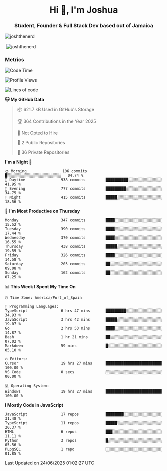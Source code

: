 <h1 align="center">Hi 👋, I'm Joshua</h1>
<h3 align="center">Student, Founder & Full Stack Dev based out of Jamaica</h3>

<p align="left"> <img src="https://komarev.com/ghpvc/?username=JoshTheDeveloperr" alt="joshthenerd" /> </p>

<p>&nbsp;<img align="center" src="https://github-readme-stats.vercel.app/api?username=JoshTheDeveloperr&show_icons=true&count_private=true" alt="joshthenerd" /></p>

### Metrics

<!--START_SECTION:waka-->
![Code Time](http://img.shields.io/badge/Code%20Time-1%2C346%20hrs%2025%20mins-blue)

![Profile Views](http://img.shields.io/badge/Profile%20Views-0-blue)

![Lines of code](https://img.shields.io/badge/From%20Hello%20World%20I%27ve%20Written-3.9%20million%20lines%20of%20code-blue)

**🐱 My GitHub Data** 

> 📦 621.7 kB Used in GitHub's Storage 
 > 
> 🏆 364 Contributions in the Year 2025
 > 
> 🚫 Not Opted to Hire
 > 
> 📜 2 Public Repositories 
 > 
> 🔑 36 Private Repositories 
 > 
**I'm a Night 🦉** 

```text
🌞 Morning                106 commits         █░░░░░░░░░░░░░░░░░░░░░░░░   04.74 % 
🌆 Daytime                938 commits         ██████████░░░░░░░░░░░░░░░   41.95 % 
🌃 Evening                777 commits         █████████░░░░░░░░░░░░░░░░   34.75 % 
🌙 Night                  415 commits         █████░░░░░░░░░░░░░░░░░░░░   18.56 % 
```
📅 **I'm Most Productive on Thursday** 

```text
Monday                   347 commits         ████░░░░░░░░░░░░░░░░░░░░░   15.52 % 
Tuesday                  390 commits         ████░░░░░░░░░░░░░░░░░░░░░   17.44 % 
Wednesday                370 commits         ████░░░░░░░░░░░░░░░░░░░░░   16.55 % 
Thursday                 438 commits         █████░░░░░░░░░░░░░░░░░░░░   19.59 % 
Friday                   326 commits         ████░░░░░░░░░░░░░░░░░░░░░   14.58 % 
Saturday                 203 commits         ██░░░░░░░░░░░░░░░░░░░░░░░   09.08 % 
Sunday                   162 commits         ██░░░░░░░░░░░░░░░░░░░░░░░   07.25 % 
```


📊 **This Week I Spent My Time On** 

```text
🕑︎ Time Zone: America/Port_of_Spain

💬 Programming Languages: 
TypeScript               6 hrs 47 mins       █████████░░░░░░░░░░░░░░░░   34.93 % 
JavaScript               3 hrs 42 mins       █████░░░░░░░░░░░░░░░░░░░░   19.07 % 
Go                       2 hrs 53 mins       ████░░░░░░░░░░░░░░░░░░░░░   14.87 % 
Bash                     1 hr 21 mins        ██░░░░░░░░░░░░░░░░░░░░░░░   07.02 % 
Markdown                 59 mins             █░░░░░░░░░░░░░░░░░░░░░░░░   05.10 % 

🔥 Editors: 
Cursor                   19 hrs 27 mins      █████████████████████████   100.00 % 
VS Code                  0 secs              ░░░░░░░░░░░░░░░░░░░░░░░░░   00.00 % 

💻 Operating System: 
Windows                  19 hrs 27 mins      █████████████████████████   100.00 % 
```

**I Mostly Code in JavaScript** 

```text
JavaScript               17 repos            ████████░░░░░░░░░░░░░░░░░   31.48 % 
TypeScript               11 repos            █████░░░░░░░░░░░░░░░░░░░░   20.37 % 
HTML                     6 repos             ███░░░░░░░░░░░░░░░░░░░░░░   11.11 % 
Python                   3 repos             █░░░░░░░░░░░░░░░░░░░░░░░░   05.56 % 
PLpgSQL                  1 repo              ░░░░░░░░░░░░░░░░░░░░░░░░░   01.85 % 
```




 Last Updated on 24/06/2025 01:02:27 UTC
<!--END_SECTION:waka-->
